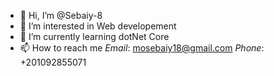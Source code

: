 - 👋 Hi, I’m @Sebaiy-8
- 👀 I’m interested in Web developement
- 🌱 I’m currently learning dotNet Core 
- 📫 How to reach me
   *Email*: mosebaiy18@gmail.com
  *Phone*: +201092855071


<!---
Sebaiy-8/Sebaiy-8 is a ✨ special ✨ repository because its `README.md` (this file) appears on your GitHub profile.
You can click the Preview link to take a look at your changes.
--->

